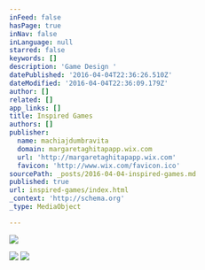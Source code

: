```yaml
---
inFeed: false
hasPage: true
inNav: false
inLanguage: null
starred: false
keywords: []
description: 'Game Design '
datePublished: '2016-04-04T22:36:26.510Z'
dateModified: '2016-04-04T22:36:09.179Z'
author: []
related: []
app_links: []
title: Inspired Games
authors: []
publisher:
  name: machiajdumbravita
  domain: margaretaghitapapp.wix.com
  url: 'http://margaretaghitapapp.wix.com'
  favicon: 'http://www.wix.com/favicon.ico'
sourcePath: _posts/2016-04-04-inspired-games.md
published: true
url: inspired-games/index.html
_context: 'http://schema.org'
_type: MediaObject

---
```

![](https://the-grid-user-content.s3-us-west-2.amazonaws.com/24bcfada-e605-4d67-a9d3-a74b75f7f82a.png)

  
![](https://the-grid-user-content.s3-us-west-2.amazonaws.com/d1f4a91b-5814-4687-ab5d-0f9d75709e9a.png)
![](https://the-grid-user-content.s3-us-west-2.amazonaws.com/fe39d3b0-bcae-473d-a3f3-554ab7292f77.jpg)